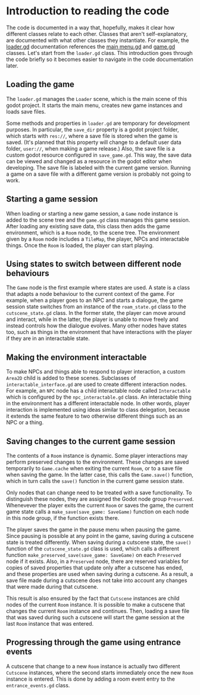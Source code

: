 # Introduction to reading the code

The code is documented in a way that, hopefully, makes it clear how different classes relate to each other. Classes that aren't self-explanatory, are documented with what other classes they instantiate. For example, the [loader.gd](../loader/loader.gd) documentation references the [main menu.gd](../loader/main_menu/main_menu.gd) and [game.gd](../game/game.gd) classes. Let's start from the `loader.gd` class. This introduction goes through the code briefly so it becomes easier to navigate in the code documentation later.


## Loading the game

The `loader.gd` manages the `Loader` scene, which is the main scene of this godot project. It starts the main menu, creates new game instances and loads save files.

Some methods and properties in `loader.gd` are temporary for development purposes. In particular, the `save_dir` property is a godot project folder, which starts with `res://`, where a save file is stored when the game is saved. (It's planned that this property will change to a default user data folder, `user://`, when making a game release.) Also, the save file is a custom godot resource configured in `save_game.gd`. This way, the save data can be viewed and changed as a resource in the godot editor when developing. The save file is labeled with the current game version. Running a game on a save file with a different game version is probably not going to work.


## Starting a game session

When loading or starting a new game session, a `Game` node instance is added to the scene tree and the `game.gd` class manages this game session. After loading any existing save data, this class then adds the game environment, which is a `Room` node, to the scene tree. The environment given by a `Room` node includes a `TileMap`, the player, NPCs and interactable things. Once the `Room` is loaded, the player can start playing.


## Using states to switch between different node behaviours

The `Game` node is the first example where states are used. A state is a class that adapts a node behaviour to the current context of the game. For example, when a player goes to an NPC and starts a dialogue, the game session state switches from an instance of the `roam_state.gd` class to the `cutscene_state.gd` class. In the former state, the player can move around and interact, while in the latter, the player is unable to move freely and instead controls how the dialogue evolves. Many other nodes have states too, such as things in the environment that have interactions with the player if they are in an interactable state.

## Making the environment interactable

To make NPCs and things able to respond to player interaction, a custom `Area2D` child is added to these scenes. Subclasses of `interactable_interface.gd` are used to create different interaction nodes. For example, an `NPC` node has a child interactable node called `Interactable` which is configured by the `npc_interactable.gd` class. An interactable thing in the environment has a different interactable node. In other words, player interaction is implemented using ideas similar to class delegation, because it extends the same feature to two otherwise different things such as an NPC or a thing.

## Saving changes to the current game session

The contents of a `Room` instance is dynamic. Some player interactions may perform preserved changes to the environment. These changes are saved temporarily to `Game.cache`  when exiting the current `Room`, or to a save file when saving the game. In the latter case, this calls the `Game.save()` function, which in turn calls the `save()` function in the current game session state.

Only nodes that can change need to be treated with a save functionality. To distinguish these nodes, they are assigned the Godot node group `Preserved`. Whenevever the player exits the current `Room` or saves the game, the current game state calls a `make_save(save_game: SaveGame)` function on each node in this node group, if the function exists there.

The player saves the game in the pause menu when pausing the game. Since pausing is possible at any point in the game, saving during a cutscene state is treated differently. When saving during a cutscene state, the `save()` function of the `cutscene_state.gd` class is used, which calls a different function `make_preserved_save(save_game: SaveGame)` on each `Preserved` node if it exists. Also, in a `Preserved` node, there are reserved variables for copies of saved properties that update only after a cutscene has ended, and these properties are used when saving during a cutscene. As a result, a save file made during a cutscene does not take into account any changes that were made during that cutscene.

This result is also ensured by the fact that `Cutscene` instances are child nodes of the current `Room` instance. It is possible to make a cutscene that changes the current `Room` instance and continues. Then, loading a save file that was saved during such a cutscene will start the game session at the last `Room` instance that was entered.

## Progressing through the game using entrance events

A cutscene that change to a new `Room` instance is actually two different `Cutscene` instances, where the second starts immediately once the new `Room` instance is entered. This is done by adding a room event entry to the `entrance_events.gd` class.
